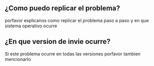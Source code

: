 ## ¿Como puedo replicar el problema?
porfavor explicanos como replicar el problema paso a paso y en que sistema operativo ocurre
## ¿En que version de invie ocurre? 
Si este problema ocurre en todas las versiones porfavor tambien mencionarlo
